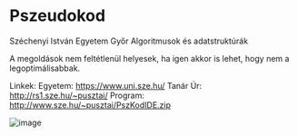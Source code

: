 # Pszeudokod
Széchenyi István Egyetem Győr Algoritmusok és adatstruktúrák

A megoldások nem feltétlenül helyesek, ha igen akkor is lehet, hogy nem a legoptimálisabbak.

Linkek:
Egyetem: https://www.uni.sze.hu/
Tanár Úr: http://rs1.sze.hu/~pusztai/
Program: http://www.sze.hu/~pusztai/PszKodIDE.zip

![image](https://user-images.githubusercontent.com/80947401/147931387-182e97d9-6507-485a-b21b-a614b04509f0.png)
